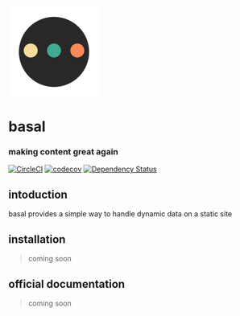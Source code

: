 ![](public/images/icons/apple-touch-icon.png)
# basal
### making content great again
[![CircleCI](https://circleci.com/gh/acidjazz/basal.svg?style=shield)](https://circleci.com/gh/acidjazz/basal)
[![codecov](https://codecov.io/gh/acidjazz/basal/branch/master/graph/badge.svg)](https://codecov.io/gh/acidjazz/basal)
[![Dependency Status](https://www.gemnasium.com/badges/github.com/acidjazz/basal.svg)](https://www.gemnasium.com/github.com/acidjazz/basal)


## intoduction

basal provides a simple way to handle dynamic data on a static site

## installation

> coming soon

## official documentation

> coming soon

